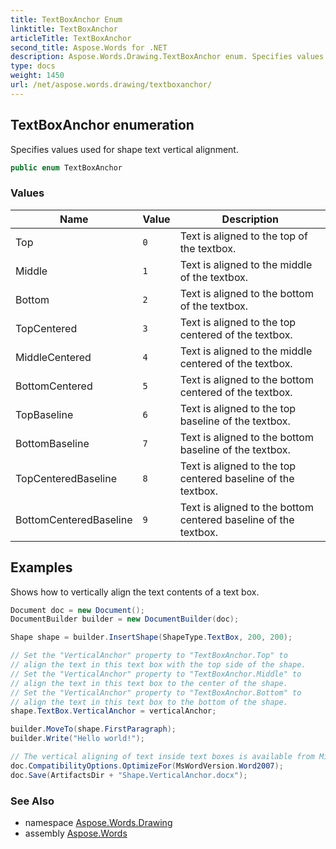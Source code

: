 ```yaml
---
title: TextBoxAnchor Enum
linktitle: TextBoxAnchor
articleTitle: TextBoxAnchor
second_title: Aspose.Words for .NET
description: Aspose.Words.Drawing.TextBoxAnchor enum. Specifies values used for shape text vertical alignment in C#.
type: docs
weight: 1450
url: /net/aspose.words.drawing/textboxanchor/
---
```

## TextBoxAnchor enumeration

Specifies values used for shape text vertical alignment.

```csharp
public enum TextBoxAnchor
```

### Values

| Name | Value | Description |
| --- | --- | --- |
| Top | `0` | Text is aligned to the top of the textbox. |
| Middle | `1` | Text is aligned to the middle of the textbox. |
| Bottom | `2` | Text is aligned to the bottom of the textbox. |
| TopCentered | `3` | Text is aligned to the top centered of the textbox. |
| MiddleCentered | `4` | Text is aligned to the middle centered of the textbox. |
| BottomCentered | `5` | Text is aligned to the bottom centered of the textbox. |
| TopBaseline | `6` | Text is aligned to the top baseline of the textbox. |
| BottomBaseline | `7` | Text is aligned to the bottom baseline of the textbox. |
| TopCenteredBaseline | `8` | Text is aligned to the top centered baseline of the textbox. |
| BottomCenteredBaseline | `9` | Text is aligned to the bottom centered baseline of the textbox. |

## Examples

Shows how to vertically align the text contents of a text box.

```csharp
Document doc = new Document();
DocumentBuilder builder = new DocumentBuilder(doc);

Shape shape = builder.InsertShape(ShapeType.TextBox, 200, 200);

// Set the "VerticalAnchor" property to "TextBoxAnchor.Top" to
// align the text in this text box with the top side of the shape.
// Set the "VerticalAnchor" property to "TextBoxAnchor.Middle" to
// align the text in this text box to the center of the shape.
// Set the "VerticalAnchor" property to "TextBoxAnchor.Bottom" to
// align the text in this text box to the bottom of the shape.
shape.TextBox.VerticalAnchor = verticalAnchor;

builder.MoveTo(shape.FirstParagraph);
builder.Write("Hello world!");

// The vertical aligning of text inside text boxes is available from Microsoft Word 2007 onwards.
doc.CompatibilityOptions.OptimizeFor(MsWordVersion.Word2007);
doc.Save(ArtifactsDir + "Shape.VerticalAnchor.docx");
```

### See Also

* namespace [Aspose.Words.Drawing](../../aspose.words.drawing/)
* assembly [Aspose.Words](../../)
